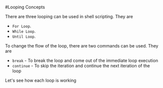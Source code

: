 #Looping Concepts

There are three looping can be used in shell scripting. They are

* `For Loop`.
* `While Loop`.
* `Until Loop`.

To change the flow of the loop, there are two commands can be used. They are

* `break` - To break the loop and come out of the immediate loop execution
* `continue` - To skip the iteration and continue the next iteration of the loop

Let's see how each loop is working
